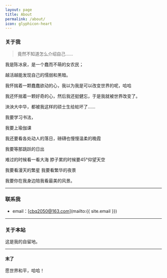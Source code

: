 ```yaml
---
layout: page
title: About
permalink: /about/
icon: glyphicon-heart
---
```


### 关于我

> 竟然不知道怎么介绍自己……

我是陈冰泉，是一个蠢而不萌的女农民；

越活越能发现自己的懦弱和黑暗。

我怀揣着一颗蠢蠢欲动的心，我以为我是可以改变世界的呢，哈哈

我还怀揣着一颗好奇的心，然后我还挺健忘，于是我就被世界改变了。

泱泱大中华，都被我这样的硕士生给蛀坏了……

我要学习书法，

我要上瑜伽课

我还要看各处动人的落日，磅礴也慢慢温柔的晚霞

我要等那跳跃的日出

难过的时候看一看大海 脖子累的时候要45°仰望天空

我要看漫天的繁星   我要看繁华的夜景

我要你在我身边陪我看最美的风景。



 

---

### 联系我

* email：[cbq2050@163.com](mailto:{{ site.email }})


---

### 关于本站   

这是我的自留地。

---

#### 末了

愿世界和平，哈哈！

